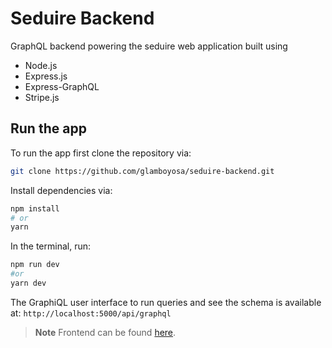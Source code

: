 # Seduire Backend

GraphQL backend powering the seduire web application built using

- Node.js
- Express.js
- Express-GraphQL
- Stripe.js

## Run the app 
To run the app first clone the repository via: 

```bash 
git clone https://github.com/glamboyosa/seduire-backend.git
```

Install dependencies via: 

```bash 
npm install 
# or 
yarn 
```

In the terminal, run: 

```bash 
npm run dev 
#or 
yarn dev 
```

The GraphiQL user interface to run queries and see the schema is available at: `http://localhost:5000/api/graphql`

>**Note** Frontend can be found [here](https://github.com/glamboyosa/seduire-frontend). 